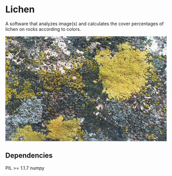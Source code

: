 # Lichen

A software that analyzes image(s) and calculates the cover percentages of lichen on rocks according to colors.

![Alt text](https://github.com/shaief/lichen-python/blob/master/Lichen.jpg "Optional title")

## Dependencies
PIL >= 1.1.7
numpy
